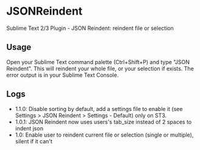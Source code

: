JSONReindent
============

Sublime Text 2/3 Plugin - JSON Reindent: reindent file or selection


Usage
-----

Open your Sublime Text command palette (Ctrl+Shift+P) and type "JSON Reindent".
This will reindent your whole file, or your selection if exists.
The error output is in your Sublime Text Console.


Logs
----

- 1.1.0: Disable sorting by default, add a settings file to enable it (see Settings > JSON Reindent > Settings - Default) only on ST3.
- 1.0.1: JSON Reindent now uses  users's tab_size instead of 2 spaces to indent json
- 1.0: Enable user to reindent current file or selection (single or multiple), silent if it can't
